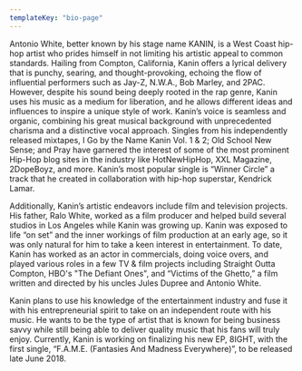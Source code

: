 ```yaml
---
templateKey: "bio-page"
---
```

Antonio White, better known by his stage name KANIN, is a West Coast hip-hop artist who prides himself in not limiting his artistic appeal to common standards. Hailing from Compton, California, Kanin offers a lyrical delivery that is punchy, searing, and thought-provoking, echoing the flow of influential performers such as Jay-Z, N.W.A., Bob Marley, and 2PAC. However, despite his sound being deeply rooted in the rap genre, Kanin uses his music as a medium for liberation, and he allows different ideas and influences to inspire a unique style of work. Kanin’s voice is seamless and organic, combining his great musical background with unprecedented charisma and a distinctive vocal approach. Singles from his independently released mixtapes, I Go by the Name Kanin Vol. 1 & 2; Old School New Sense; and Pray have garnered the interest of some of the most prominent Hip-Hop blog sites in the industry like HotNewHipHop, XXL Magazine, 2DopeBoyz, and more.  Kanin’s most popular single is “Winner Circle” a track that he created in collaboration with hip-hop superstar, Kendrick Lamar.

Additionally, Kanin’s artistic endeavors include film and television projects. His father, Ralo White, worked as a film producer and helped build several studios in Los Angeles while Kanin was growing up. Kanin was exposed to life “on set” and the inner workings of film production at an early age, so it was only natural for him to take a keen interest in entertainment. To date, Kanin has worked as an actor in commercials, doing voice overs, and played various roles in a few TV & film projects including Straight Outta Compton, HBO's  "The Defiant Ones", and “Victims of the Ghetto,” a film written and directed by his uncles Jules Dupree and Antonio White.

Kanin plans to use his knowledge of the entertainment industry and fuse it with his entrepreneurial spirit to take on an independent route with his music. He wants to be the type of artist that is known for being business savvy while still being able to deliver quality music that his fans will truly enjoy. Currently, Kanin is working on finalizing his new EP, 8IGHT, with the first single, “F.A.M.E. (Fantasies And Madness Everywhere)”, to be released late June 2018. 
